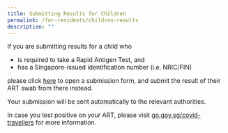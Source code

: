 ```yaml
---
title: Submitting Results for Children
permalink: /for-residents/children-results
description: ""
---
```

If you are submitting results for a child who
* is required to take a Rapid Antigen Test, and 
* has a Singapore-issued identification number (i.e. NRIC/FIN)

please click [here](https://form.gov.sg/#!/61515cd8855f49001279b2ef) to open a submission form, and submit the result of their ART swab from there instead.

Your submission will be sent automatically to the relevant authorities.

In case you test positive on your ART, please visit [go.gov.sg/covid-travellers](https://go.gov.sg/covid-travellers) for more information.